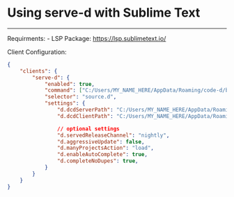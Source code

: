 # Using serve-d with Sublime Text
---

Requirments:
    - LSP Package: https://lsp.sublimetext.io/


Client Configuration:

```json
{
	"clients": {
		"serve-d": {
			"enabled": true,
			"command": ["C:/Users/MY_NAME_HERE/AppData/Roaming/code-d/bin/serve-d.exe"],
			"selector": "source.d",
			"settings": {
				"d.dcdServerPath": "C:/Users/MY_NAME_HERE/AppData/Roaming/code-d/bin/dcd-server.exe",
				"d.dcdClientPath": "C:/Users/MY_NAME_HERE/AppData/Roaming/code-d/bin/dcd-client.exe",

				// optional settings
				"d.servedReleaseChannel": "nightly",
				"d.aggressiveUpdate": false,
				"d.manyProjectsAction": "load",
				"d.enableAutoComplete": true,
				"d.completeNoDupes": true,
			}
		}
	}
}
```
